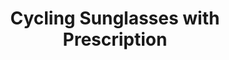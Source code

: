 ---
layout: community
category: community
title: "Cycling Sunglasses with Prescription"
description: " Looking for the best sunglasses for cycling that I can use with a prescription. Any recommendations?  I'm partial to Smith Optics.  But there are several great brands out there.  "
isTopLevel: false
isSingleLevel: false
isArticle: false
datePublished: 2022-07-15 09:22:00 +0300
dateModified: 2022-07-15 09:22:00 +0300
published: false
---